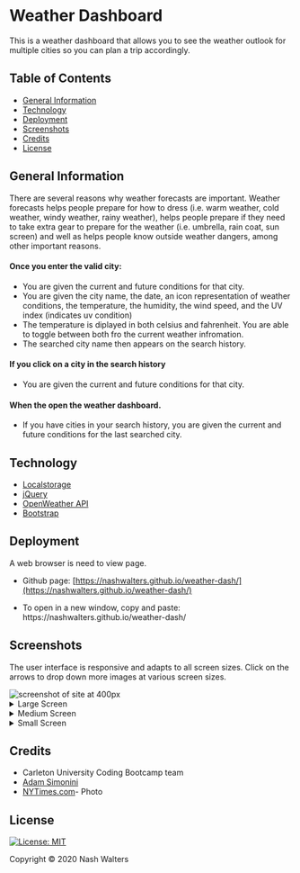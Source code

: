 # Weather Dashboard
This is a weather dashboard that allows you to see the weather outlook for multiple cities so you can plan a trip accordingly.

## Table of Contents
* [General Information](#general-information)
* [Technology](#technology)
* [Deployment](#deployment)
* [Screenshots](#screenshots)
* [Credits](#credits)
* [License](#license)

## General Information
There are several reasons why weather forecasts are important. Weather forecasts helps people prepare for how to dress (i.e. warm weather, cold weather, windy weather, rainy weather), helps people prepare if they need to take extra gear to prepare for the weather (i.e. umbrella, rain coat, sun screen) and well as helps people know outside weather dangers, among other important reasons.

#### Once you enter the valid city:
- You are given the current and future conditions for that city.
- You are given the city name, the date, an icon representation of weather conditions, the temperature, the humidity, the wind speed, and the UV index (indicates uv condition)
- The temperature is diplayed in both celsius and fahrenheit. You are able to toggle between both fro the current weather infromation.
- The searched city name then appears on the search history.

#### If you click on a city in the search history
- You are given the current and future conditions for that city.

#### When the open the weather dashboard.
- If you have cities in your search history, you are given the current and future conditions for the last searched city.

## Technology

* [Localstorage](https://developer.mozilla.org/en-US/docs/Web/API/Window/localStorage)
* [jQuery](https://jquery.com/)
* [OpenWeather API](https://openweathermap.org/api)
* [Bootstrap](https://getbootstrap.com/)

## Deployment

A web browser is need to view page.

* Github page: [https://nashwalters.github.io/weather-dash/](https://nashwalters.github.io/weather-dash/)

* To open in a new window, copy and paste: https://<span></span>nashwalters.github.io/weather-dash/

## Screenshots
The user interface is responsive and adapts to all screen sizes. Click on the arrows to drop down more images at various screen sizes.

<img src="assets/img/screen" alt= "screenshot of site at 400px">

<details>
  <summary>Large Screen</summary>
  <img src="assets/img/screencapture-large.png" alt= "screenshot of site at 1225px">
</details>
<details>
  <summary>Medium Screen</summary>
   <img src="assets/img/screencapture-medium.png" alt= "screenshot of site at 768px">
</details>
<details>
  <summary>Small Screen</summary>
   <img src="assets/img/screencapture-small.png" alt= "screenshot of site at 400px">
</details>

## Credits

* Carleton University Coding Bootcamp team
* [Adam Simonini](https://github.com/adamsimonini)
* [NYTimes.com](https://www.nytimes.com/2014/12/11/technology/personaltech/in-search-of-the-ideal-weather-app.html)- Photo

## License 
[![License: MIT](https://img.shields.io/badge/License-MIT-yellow.svg)](https://opensource.org/licenses/MIT)

Copyright © 2020 Nash Walters
